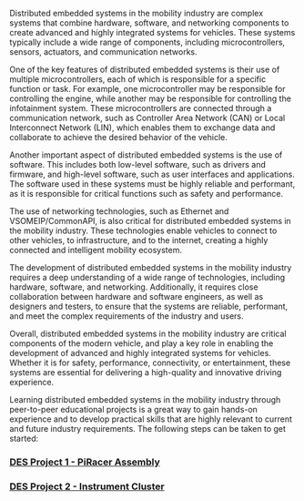 Distributed embedded systems in the mobility industry are complex systems that combine hardware, software, and networking components to create advanced and highly integrated systems for vehicles. These systems typically include a wide range of components, including microcontrollers, sensors, actuators, and communication networks.

One of the key features of distributed embedded systems is their use of multiple microcontrollers, each of which is responsible for a specific function or task. For example, one microcontroller may be responsible for controlling the engine, while another may be responsible for controlling the infotainment system. These microcontrollers are connected through a communication network, such as Controller Area Network (CAN) or Local Interconnect Network (LIN), which enables them to exchange data and collaborate to achieve the desired behavior of the vehicle.

Another important aspect of distributed embedded systems is the use of software. This includes both low-level software, such as drivers and firmware, and high-level software, such as user interfaces and applications. The software used in these systems must be highly reliable and performant, as it is responsible for critical functions such as safety and performance.

The use of networking technologies, such as Ethernet and VSOMEIP/CommonAPI, is also critical for distributed embedded systems in the mobility industry. These technologies enable vehicles to connect to other vehicles, to infrastructure, and to the internet, creating a highly connected and intelligent mobility ecosystem.

The development of distributed embedded systems in the mobility industry requires a deep understanding of a wide range of technologies, including hardware, software, and networking. Additionally, it requires close collaboration between hardware and software engineers, as well as designers and testers, to ensure that the systems are reliable, performant, and meet the complex requirements of the industry and users.

Overall, distributed embedded systems in the mobility industry are critical components of the modern vehicle, and play a key role in enabling the development of advanced and highly integrated systems for vehicles. Whether it is for safety, performance, connectivity, or entertainment, these systems are essential for delivering a high-quality and innovative driving experience.

Learning distributed embedded systems in the mobility industry through peer-to-peer educational projects is a great way to gain hands-on experience and to develop practical skills that are highly relevant to current and future industry requirements. The following steps can be taken to get started:

### [DES Project 1 - PiRacer Assembly](https://github.com/SEA-ME/DES_PiRacer-Assembly)

### [DES Project 2 - Instrument Cluster](https://github.com/SEA-ME/DES_Instrument-Cluster)
